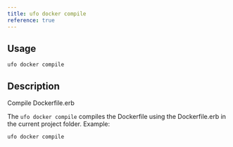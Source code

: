 ```yaml
---
title: ufo docker compile
reference: true
---
```


## Usage

    ufo docker compile

## Description

Compile Dockerfile.erb

The `ufo docker compile` compiles the Dockerfile using the Dockerfile.erb in the current project folder.  Example:

    ufo docker compile




